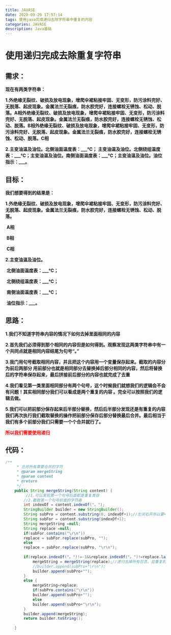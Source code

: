 ```yaml
---
title: JAVASE
date: 2020-09-29 17:57:14
tags: 使用java完成递归去除字符串中重复的内容
categories: JAVASE
description: Java基础
---
```


# 使用递归完成去除重复字符串

## 需求：

  **现在有两类字符串：**

   **1.外绝缘无裂纹、破损及放电现象，增爬伞裙粘接牢固、无变形，防污涂料完好、无脱落、起皮现象。金属法兰无裂痕，防水胶完好，连接螺栓无锈蚀、松动、脱落。A相外绝缘无裂纹、破损及放电现象，增爬伞裙粘接牢固、无变形，防污涂料完好、无脱落、起皮现象。金属法兰无裂痕，防水胶完好，连接螺栓无锈蚀、松动、脱落。B相外绝缘无裂纹、破损及放电现象，增爬伞裙粘接牢固、无变形，防污涂料完好、无脱落、起皮现象。金属法兰无裂痕，防水胶完好，连接螺栓无锈蚀、松动、脱落。C相**   

   **2.主变油温及油位。北侧油面温度表：\_\_\_℃；   主变油温及油位。北侧绕组温度表：\_\_\_℃；主变油温及油位。南侧油面温度表：\_\_\_℃；主变油温及油位。油位指示：\_\_\_。**

## 目标：

  **我们想要得到的结果是：**

   **1.外绝缘无裂纹、破损及放电现象，增爬伞裙粘接牢固、无变形，防污涂料完好、无脱落、起皮现象。金属法兰无裂痕，防水胶完好，连接螺栓无锈蚀、松动、脱落。**

​      **A相**

​      **B相** 

​      **C相**

   **2.主变油温及油位。**

​      **北侧油面温度表：\_\_\_℃；** 

​      **北侧绕组温度表：\_\_\_℃；**

​       **南侧油面温度表：\_\_\_℃；**

​       **油位指示：\_\_\_。**

## 思路：

   **1.我们不知道字符串内容的情况下如何去掉里面相同的内容** 

   **2.首先我们必须得到那个相同的内容但是如何得到。观察发现这两类字符串中有一个共同点就是相同内容结尾为句号“。”**

   **3.我门用句号截取相同内容，并且把这个内容用一个变量保存起来。截取的内容分为前后两部分 用前部分也就是相同部分去替换掉后部分相同的内容，然后将替换后的字符串保存起来，最后拼接前后部分的内容也就完成了去重**

   **4.我们看见第一类里面相同部分有两个句号，这个时候我们就想我们的逻辑会不会有问题！其实相同部分我们可以看成是两个重复的内容 。完全可以按照我们的逻辑去做。**

   **5.我们可以把前部分保存起来后半部分替换，然后后半部分发现还是有重复的内容我们再次执行我们截取替换的操作把前部分保存后部分替换最后合并。最后相当于我们有多个前部分我们只需要一个个合并就行了。**

**<font color='red'>所以我们需要使用递归</font>**



## 代码：

```java
/**
	 * 合并所有需要合并的字符
	 * @param mergeString
	 * @param content
	 * @return
	 */
	public String mergeString(String content) {	
	     //1.可以发现第一个句号后面都是重复类容
		//2.截取第一个句号前面的字符串
		int indexOf = content.indexOf("。");
		StringBuilder builder = new StringBuilder();
		String subPro = content.substring(0, indexOf+1);//左闭右开所以要+1
		String subFor = content.substring(indexOf+1);
		String mergeString =null;
		String replace =null;
		if(subFor.contains("\r\n"))
	    replace = subFor.replace(subPro, "");
		else	
	    replace = subFor.replace(subPro, "\r\n");
		
		if(replace.indexOf("。")!=-1&&replace.indexOf("。")!=replace.lastIndexOf("。")) { 
			mergeString = mergeString(replace);//递归去掉所有包含。且重复的内容
			//builder.append(subPro+"\r\n");
			builder.append(subPro+"");	
		}
		else {
			mergeString=replace;
			if(subPro.contains("\r\n"))
			builder.append(subPro+"");
			else
			builder.append(subPro+"\r\n");
		}
		builder.append(mergeString);
		return builder.toString();
		
	}
```



